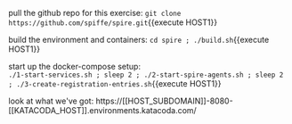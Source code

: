 
pull the github repo for this exercise:
`git clone https://github.com/spiffe/spire.git`{{execute HOST1}}

build the environment and containers:
`cd spire ; ./build.sh`{{execute HOST1}}

start up the docker-compose setup:  
`./1-start-services.sh ; sleep 2 ; ./2-start-spire-agents.sh ; sleep 2 ; ./3-create-registration-entries.sh`{{execute HOST1}}


look at what we've got:
https://[[HOST_SUBDOMAIN]]-8080-[[KATACODA_HOST]].environments.katacoda.com/

